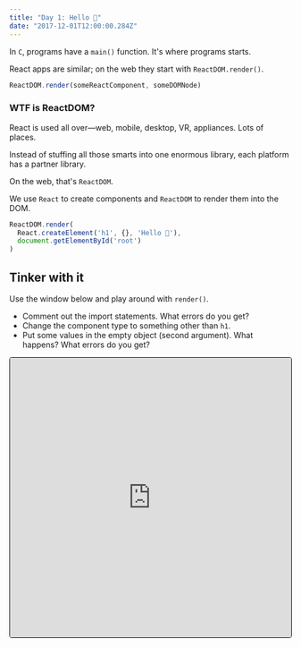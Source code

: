 ```yaml
---
title: "Day 1: Hello 🎄"
date: "2017-12-01T12:00:00.284Z"
---
```


<div class="measure">

In `C`, programs have a `main()` function.
It's where programs starts.

React apps are similar; on the web they start with `ReactDOM.render()`.

```jsx
ReactDOM.render(someReactComponent, someDOMNode)
```

### WTF is ReactDOM?

React is used all over—web, mobile, desktop, VR, appliances.
Lots of places.

Instead of stuffing all those smarts into one enormous library,
each platform has a partner library.

On the web, that's `ReactDOM`.

We use `React` to create components and `ReactDOM` to render them into the DOM.

```jsx
ReactDOM.render(
  React.createElement('h1', {}, 'Hello 🎄'),
  document.getElementById('root')
)
```

## Tinker with it

Use the window below and play around with `render()`.
* Comment out the import statements. What errors do you get?
* Change the component type to something other than `h1`.
* Put some values in the empty object (second argument). What happens? What errors do you get?

</div>

<iframe src="https://codesandbox.io/embed/l396jqvnoz" style="width:100%; height:500px; border:0; border-radius: 4px; overflow:hidden; border: 1px solid black" sandbox="allow-modals allow-forms allow-popups allow-scripts allow-same-origin"></iframe>
